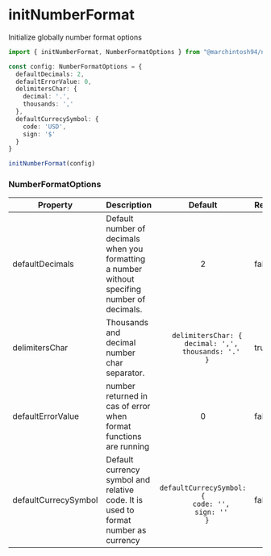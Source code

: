# initNumberFormat

Initialize globally number format options

```typescript
import { initNumberFormat, NumberFormatOptions } from "@marchintosh94/number-format"

const config: NumberFormatOptions = {
  defaultDecimals: 2,
  defaultErrorValue: 0,
  delimitersChar: {
    decimal: '.',
    thousands: ','
  },
  defaultCurrecySymbol: {
    code: 'USD',
    sign: '$'
  }
}

initNumberFormat(config)

```

### NumberFormatOptions

<table><thead><tr><th>Property</th><th>Description</th><th align="center">Default</th><th data-type="checkbox">Required</th></tr></thead><tbody><tr><td>defaultDecimals</td><td>Default number of decimals when you formatting a number  without specifing number of decimals.</td><td align="center">2</td><td>false</td></tr><tr><td>delimitersChar</td><td>Thousands and decimal number char separator.</td><td align="center"><pre class="language-typescript"><code class="lang-typescript">  delimitersChar: {
    decimal: ',',
    thousands: '.'
  }</code></pre></td><td>true</td></tr><tr><td>defaultErrorValue</td><td>number returned in cas of error when format functions are running</td><td align="center">0</td><td>false</td></tr><tr><td>defaultCurrecySymbol</td><td>Default currency symbol and relative code. It is used to format number as currency</td><td align="center"><pre><code>  defaultCurrecySymbol: {
    code: '',
    sign: ''
  }</code></pre></td><td>false</td></tr></tbody></table>

